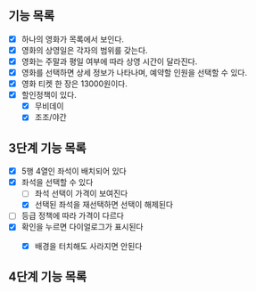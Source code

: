 ## 기능 목록

- [X] 하나의 영화가 목록에서 보인다.
- [X] 영화의 상영일은 각자의 범위를 갖는다.
- [X] 영화는 주말과 평일 여부에 따라 상영 시간이 달라진다.
- [X] 영화를 선택하면 상세 정보가 나타나며, 예약할 인원을 선택할 수 있다.
- [X] 영화 티켓 한 장은 13000원이다.
- [X] 할인정책이 있다.
  - [X] 무비데이
  - [X] 조조/야간

## 3단계 기능 목록
- [X] 5행 4열인 좌석이 배치되어 있다
- [X] 좌석을 선택할 수 있다
  - [ ] 좌석 선택이 가격이 보여진다
  - [X] 선택된 좌석을 재선택하면 선택이 해제된다
- [ ] 등급 정책에 따라 가격이 다르다
- [X] 확인을 누르면 다이얼로그가 표시된다
  - [X] 배경을 터치해도 사라지면 안된다



## 4단계 기능 목록